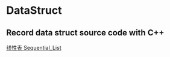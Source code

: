 # DataStruct
Record data struct source code with C++
---------
[线性表 Sequential_List](https://github.com/MaJesTySA/DataStruct/blob/master/seq_List.h)
